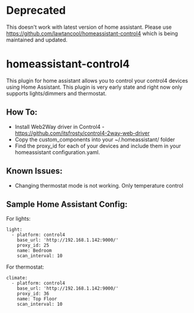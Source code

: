 # Deprecated

This doesn't work with latest version of home assistant. Please use https://github.com/lawtancool/homeassistant-control4 which is being maintained and updated. 


# homeassistant-control4

This plugin for home assistant allows you to control your control4 devices using
Home Assistant. This plugin is very early state and right now only supports
lights/dimmers and thermostat.

How To:
--------
- Install Web2Way driver in Control4 - https://github.com/itsfrosty/control4-2way-web-driver
- Copy the custom_components into your ~/.homeassistant/ folder
- Find the proxy_id for each of your devices and include them
in your homeassistant configuration.yaml.

Known Issues:
--------------
- Changing thermostat mode is not working. Only temperature control

Sample Home Assistant Config:
-----------------------------

For lights:
~~~~
light:
  - platform: control4
    base_url: 'http://192.168.1.142:9000/'
    proxy_id: 25
    name: Bedroom
    scan_interval: 10
~~~~

For thermostat:
~~~~
climate:
  - platform: control4
    base_url: 'http://192.168.1.142:9000/'
    proxy_id: 36
    name: Top Floor
    scan_interval: 10
~~~~

